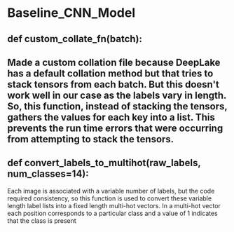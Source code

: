 # Baseline_CNN_Model
## def custom_collate_fn(batch):

Made a custom collation file because DeepLake has a default collation method but that tries to stack tensors from each batch.
But this doesn't work well in our case as the labels vary in length. So, this function, instead of stacking the tensors,
gathers the values for each key into a list. This prevents the run time errors that were occurring from attempting to 
stack the tensors.
---
## def convert_labels_to_multihot(raw_labels, num_classes=14):

Each image is associated with a variable number of labels, but the code required consistency, so this function is used to
convert these variable length label lists into a fixed length multi-hot vectors. In a multi-hot vector each position 
corresponds to a particular class and a value of 1 indicates that the class is present

